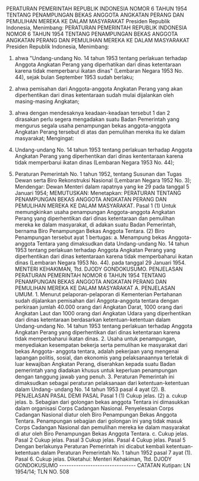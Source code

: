  PERATURAN PEMERINTAH REPUBLIK INDONESIA NOMOR 6 TAHUN 1954 TENTANG PENAMPUNGAN BEKAS ANGGOTA ANGKATAN PERANG DAN PEMULIHAN MEREKA KE DALAM MASYARAKAT Presiden Republik Indonesia, Menimbang: PERATURAN PEMERINTAH REPUBLIK INDONESIA NOMOR 6 TAHUN 1954 TENTANG PENAMPUNGAN BEKAS ANGGOTA ANGKATAN PERANG DAN PEMULIHAN MEREKA KE DALAM MASYARAKAT Presiden Republik Indonesia, Menimbang:
1. ahwa "Undang-undang No. 14 tahun 1953 tentang perlakuan terhadap Anggota Angkatan Perang yang diperhatikan dari dinas ketentaraan karena tidak memperbarui ikatan dinas" (Lembaran Negara 1953 No. 44), sejak bulan September 1953 sudah berlaku;
2. ahwa pemisahan dari Anggota-anggota Angkatan Perang yang akan diperhentikan dari dinas ketentaraan sudah mulai dijalankan oleh masing-masing Angkatan;
3. ahwa dengan mendesaknya keadaan-keadaan tersebut 1 dan 2 dirasakan perlu segera mengadakan suatu Badan Pemerintah yang mengurus segala usaha penampungan bekas anggota-anggota Angkatan Perang tersebut di atas dan pemulihan mereka itu ke dalam masyarakat;
Mengingat:

1. Undang-undang No. 14 tahun 1953 tentang perlakuan terhadap Anggota Angkatan Perang yang diperhentikan dari dinas kententaraan karena tidak memperbarui ikatan dinas (Lembaran Negara 1953 No. 44);
2. Peraturan Pemerintah No. 1 tahun 1952, tentang Susunan dan Tugas Dewan serta Biro Rekonstruksi Nasional (Lembaran Negara 1952 No. 3); Mendengar: Dewan Menteri dalam rapatnya yang ke 29 pada tanggal 5 Januari 1954;
MEMUTUSKAN:
 Menetapkan: PERATURAN TENTANG PENAMPUNGAN BEKAS ANGGOTA ANGKATAN PERANG DAN PEMULIHAN MEREKA KE DALAM MASYARAKAT. Pasal 1 (1) Untuk memungkinkan usaha penampungan Anggota-anggota Angkatan Perang yang diperhentikan dari dinas ketentaraan dan pemulihan mereka ke dalam masyarakat, di adakan suatu Badan Pemerintah, bernama Biro Penampungan Bekas Anggota Tentara. (2) Biro Penampungan tersebut ayat 1 bertugas:
a. Menampung bekas Anggota-anggota Tentara yang dimaksudkan data Undang-undang No. 14 tahun 1953 tentang perlakuan terhadap Anggota Angkatan Perang yang diperhentikan dari dinas ketentaraan karena tidak memperbaharui ikatan dinas (Lembaran Negara 1953 No. 44). pada tanggal 29 Januari 1954. MENTERI KEHAKIMAN, Ttd. DJODY GONDOKUSUMO. PENJELASAN PERATURAN PEMERINTAH NOMOR 6 TAHUN 1954 TENTANG PENAMPUNGAN BEKAS ANGGOTA ANGKATAN PERANG DAN PEMULIHAN MEREKA KE DALAM MASYARAKAT A. PENJELASAN UMUM. 1. Menurut pelaporan-pelaporan di Kementerian Pertahanan sudah dijalankan pemisahan dari Anggota-anggota tentara dengan perkiraan jumlah 40.000 orang dari Angkatan Darat, 1000 orang dari Angkatan Laut dan 1000 orang dari Angkatan Udara yang diperhentikan dari dinas ketentaraan berdasarkan ketentuan-ketentuan dalam Undang-undang No. 14 tahun 1953 tentang perlakuan terhadap Anggota Angkatan Perang yang diperhentikan dari dinas ketentaraan karena tidak memperbaharui ikatan dinas. 2. Usaha untuk penampungan, menyediakan kesempatan bekerja serta pemulihan ke masyarakat dari bekas Anggota- anggota tentara, adalah pekerjaan yang mengenai lapangan politis, sosial, dan ekonomis yang pelaksanaannya terletak di luar kewajiban Angkatan Perang, diserahkan kepada suatu Badan pemerintah yang diadakan khusus untuk keperluan penampungan dengan tanggung jawab yang penuh. 3. Peraturan Pemerintah ini dimaksudkan sebagai peraturan pelaksanaan dari ketentuan-ketentuan dalam Undang- undang No. 14 tahun 1953 pasal 4 ayat (2). B. PENJELASAN PASAL DEMI PASAL Pasal 1 (1) Cukup jelas. (2) a. cukup jelas. b. Sebagian dari golongan bekas anggota Tentara ini dimasukkan dalam organisasi Corps Cadangan Nasional. Penyelesaian Corps Cadangan Nasional diatur oleh Biro Penampungan Bekas Anggota Tentara. Penampungan sebagian dari golongan ini yang tidak masuk Corps Cadangan Nasional dan pemulihan mereka ke dalam masyarakat di atur oleh Biro Penampungan Bekas Anggota Tentara. c. Cukup jelas. Pasal 2 Cukup jelas. Pasal 3 Cukup jelas. Pasal 4 Cukup jelas. Pasal 5 Dengan berlakunya Peraturan Pemerintah ini dicabut kembali ketentuan-ketentuan dalam Peraturan Pemerintah No. 1 tahun 1952 pasal 7 ayat (1). Pasal 6. Cukup jelas. Diketahui: Menteri Kehakiman, Ttd. DJODY GONDOKUSUMO -------------------------------- CATATAN Kutipan: LN 1954/14; TLN NO. 508